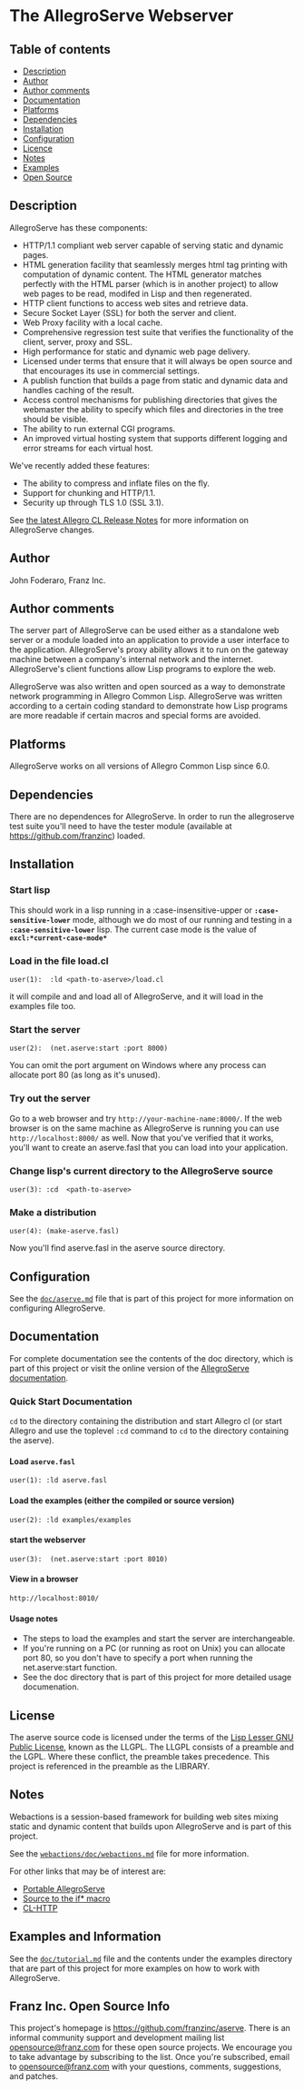 # The AllegroServe Webserver

## Table of contents

* [Description](#description)
* [Author](#author)
* [Author comments](#author-comments)
* [Documentation](#documentation)
* [Platforms](#platforms)
* [Dependencies](#dependencies)
* [Installation](#installation)
* [Configuration](#configuration)
* [Licence](#license)
* [Notes](#notes)
* [Examples](#examples)
* [Open Source](#open-source)

## <span id="description"></span>Description

AllegroServe has these components:

  * HTTP/1.1 compliant web server capable of serving static and dynamic pages.
  * HTML generation facility that seamlessly merges html tag printing with
    computation of dynamic content. The HTML generator matches perfectly with
    the HTML parser (which is in another project) to allow web pages to be read,
    modifed in Lisp and then regenerated.
  * HTTP client functions to access web sites and retrieve data.
  * Secure Socket Layer (SSL) for both the server and client.
  * Web Proxy facility with a local cache.
  * Comprehensive regression test suite that verifies the functionality of the
    client, server, proxy and SSL.
  * High performance for static and dynamic web page delivery.
  * Licensed under terms that ensure that it will always be open source and that
    encourages its use in commercial settings.
  * A publish function that builds a page from static and dynamic data and
    handles caching of the result.
  * Access control mechanisms for publishing directories that gives the
    webmaster the ability to specify which files and directories in the tree
    should be visible.
  * The ability to run external CGI programs.
  * An improved virtual hosting system that supports different logging and error
    streams for each virtual host.

We've recently added these features:

  * The ability to compress and inflate files on the fly.
  * Support for chunking and HTTP/1.1.
  * Security up through TLS 1.0 (SSL 3.1).

See [the latest Allegro CL Release
Notes](doc/aserve.md#release-notes)
for more information on AllegroServe changes.

## <span id="author"></span>Author

John Foderaro, Franz Inc.

## <span id="author-comments"></span>Author comments

The server part of AllegroServe can be used either as a standalone web server or
a module loaded into an application to provide a user interface to the
application. AllegroServe's proxy ability allows it to run on the gateway
machine between a company's internal network and the internet. AllegroServe's
client functions allow Lisp programs to explore the web.

AllegroServe was also written and open sourced as a way to demonstrate network
programming in Allegro Common Lisp. AllegroServe was written according to a
certain coding standard to demonstrate how Lisp programs are more readable if
certain macros and special forms are avoided.

## <span id="platforms"></span>Platforms

AllegroServe works on all versions of Allegro Common Lisp since 6.0.

## <span id="dependencies"></span>Dependencies

There are no dependences for AllegroServe. In order to run the allegroserve
test suite you'll need to have the tester module (available at
https://github.com/franzinc) loaded.

## <span id="installation"></span>Installation

### Start lisp
    
This should work in a lisp running in a :case-insensitive-upper or
**`:case-sensitive-lower`** mode, although we do most of our running and testing
in a **`:case-sensitive-lower`** lisp. The current case mode is the value of
**`excl:*current-case-mode*`**

### Load in the file load.cl 

    user(1):  :ld <path-to-aserve>/load.cl

it will compile and and load all of AllegroServe, and it will load in the
examples file too.

### Start the server

    user(2):  (net.aserve:start :port 8000)

You can omit the port argument on Windows where any process can allocate port 80
(as long as it's unused).

### Try out the server

Go to a web browser and try `http://your-machine-name:8000/`. If the web
browser is on the same machine as AllegroServe is running you can use
`http://localhost:8000/` as well. Now that you've verified that it works,
you'll want to create an aserve.fasl that you can load into your application.

### Change lisp's current directory to the AllegroServe source

    user(3): :cd  <path-to-aserve>
    
### Make a distribution

    user(4): (make-aserve.fasl)

Now you'll find aserve.fasl in the aserve source directory.

## <span id="configuration"></span>Configuration

See the [`doc/aserve.md`](./doc/aserve.md) file that is part of this project for more
information on configuring AllegroServe.

## <span id="documentation"></span>Documentation

For complete documentation see the contents of the doc directory, 
which is part of this project or visit the online version of the
[AllegroServe documentation](./doc/aserve.md).

### Quick Start Documentation

`cd` to the directory containing the distribution and start Allegro cl (or start
Allegro and use the toplevel `:cd` command to `cd` to the directory containing
the aserve).

#### Load `aserve.fasl`

    user(1): :ld aserve.fasl

#### Load the examples (either the compiled or source version)

    user(2): :ld examples/examples

#### start the webserver

    user(3):  (net.aserve:start :port 8010)

#### View in a browser

    http://localhost:8010/

#### Usage notes

 * The steps to load the examples and start the server are interchangeable.
 * If you're running on a PC (or running as root on Unix) you can allocate port
   80, so you don't have to specify a port when running the net.aserve:start
   function.
 * See the doc directory that is part of this project for more detailed usage
   documenation.

## <span id="license"></span>License

The aserve source code is licensed under the terms of the [Lisp Lesser GNU
Public License](http://opensource.franz.com/preamble.html), known as the
LLGPL. The LLGPL consists of a preamble and the LGPL. Where these conflict, the
preamble takes precedence. This project is referenced in the preamble as the
LIBRARY.

## <span id="notes"></span>Notes

Webactions is a session-based framework for building web sites mixing static and
dynamic content that builds upon AllegroServe and is part of this project.

See the [`webactions/doc/webactions.md`](./webactions/doc/webactions.md)
file for more information.

For other links that may be of interest are:

 * [Portable AllegroServe](http://sourceforge.net/projects/portableaserve)
 * [Source to the if* macro](https://franz.com/~jkf/ifstar.txt)
 * [CL-HTTP](http://www.ai.mit.edu/projects/iiip/doc/cl-http/home-page.html)

## <span id="examples"></span>Examples and Information

See the [`doc/tutorial.md`](./doc/tutorial.md) file and the contents under the
examples directory that are part of this project for more examples on how to
work with AllegroServe.

## <span id="open-source"></span>Franz Inc. Open Source Info
      
This project's homepage is https://github.com/franzinc/aserve. There is an
informal community support and development mailing list
[opensource@franz.com](http://opensource.franz.com/mailinglist.html) for these
open source projects. We encourage you to take advantage by subscribing to the
list. Once you're subscribed, email to opensource@franz.com with your
questions, comments, suggestions, and patches.
